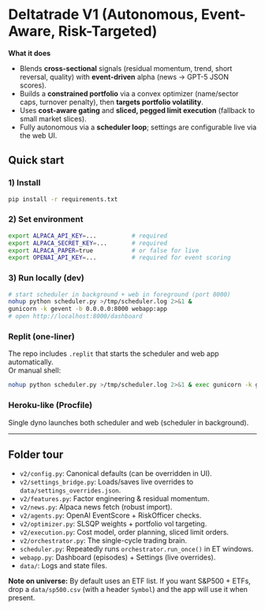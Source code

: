 # Deltatrade V1 (Autonomous, Event-Aware, Risk-Targeted)

**What it does**
- Blends **cross-sectional** signals (residual momentum, trend, short reversal, quality) with **event-driven** alpha (news → GPT-5 JSON scores).
- Builds a **constrained portfolio** via a convex optimizer (name/sector caps, turnover penalty), then **targets portfolio volatility**.
- Uses **cost-aware gating** and **sliced, pegged limit execution** (fallback to small market slices).
- Fully autonomous via a **scheduler loop**; settings are configurable live via the web UI.

## Quick start

### 1) Install
```bash
pip install -r requirements.txt
```

### 2) Set environment
```bash
export ALPACA_API_KEY=...          # required
export ALPACA_SECRET_KEY=...       # required
export ALPACA_PAPER=true           # or false for live
export OPENAI_API_KEY=...          # required for event scoring
```

### 3) Run locally (dev)
```bash
# start scheduler in background + web in foreground (port 8000)
nohup python scheduler.py >/tmp/scheduler.log 2>&1 &
gunicorn -k gevent -b 0.0.0.0:8000 webapp:app
# open http://localhost:8000/dashboard
```

### Replit (one-liner)
The repo includes `.replit` that starts the scheduler and web app automatically.  
Or manual shell:
```bash
nohup python scheduler.py >/tmp/scheduler.log 2>&1 & exec gunicorn -k gevent -b 0.0.0.0:$PORT webapp:app
```

### Heroku-like (Procfile)
Single dyno launches both scheduler and web (scheduler in background).

---

## Folder tour

- `v2/config.py`: Canonical defaults (can be overridden in UI).
- `v2/settings_bridge.py`: Loads/saves live overrides to `data/settings_overrides.json`.
- `v2/features.py`: Factor engineering & residual momentum.
- `v2/news.py`: Alpaca news fetch (robust import).
- `v2/agents.py`: OpenAI EventScore + RiskOfficer checks.
- `v2/optimizer.py`: SLSQP weights + portfolio vol targeting.
- `v2/execution.py`: Cost model, order planning, sliced limit orders.
- `v2/orchestrator.py`: The single-cycle trading brain.
- `scheduler.py`: Repeatedly runs `orchestrator.run_once()` in ET windows.
- `webapp.py`: Dashboard (episodes) + Settings (live overrides).
- `data/`: Logs and state files.

**Note on universe:** By default uses an ETF list. If you want S&P500 + ETFs, drop a `data/sp500.csv` (with a header `Symbol`) and the app will use it when present.
